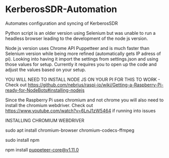 # KerberosSDR-Automation
Automates configuration and syncing of KerberosSDR

Python script is an older version using Selenium but was unable to run a headless browser leading to the development of the node js version.

Node js version uses Chrome API Puppetteer and is much faster than Selenium version while being more refined (automatically gets IP adress of pi). Looking into having it import the settings from settings.json and using those values for setup. Currently it requires you to open up the code and adjust the values based on your setup.

YOU WILL NEED TO INSTALL NODE JS ON YOUR PI FOR THIS TO WORK - Check out https://github.com/nebrius/raspi-io/wiki/Getting-a-Raspberry-Pi-ready-for-NodeBots#installing-nodejs

Since the Raspberry Pi uses chromium and not chrome you will also need to install the chromium webdriver. Check out https://www.youtube.com/watch?v=6LnJ1zW5464 if running into issues

INSTALLING CHROMIUM WEBDRIVER

sudo apt install chromium-browser chromium-codecs-ffmpeg

sudo install npm

npm install puppeteer-core@v1.11.0



